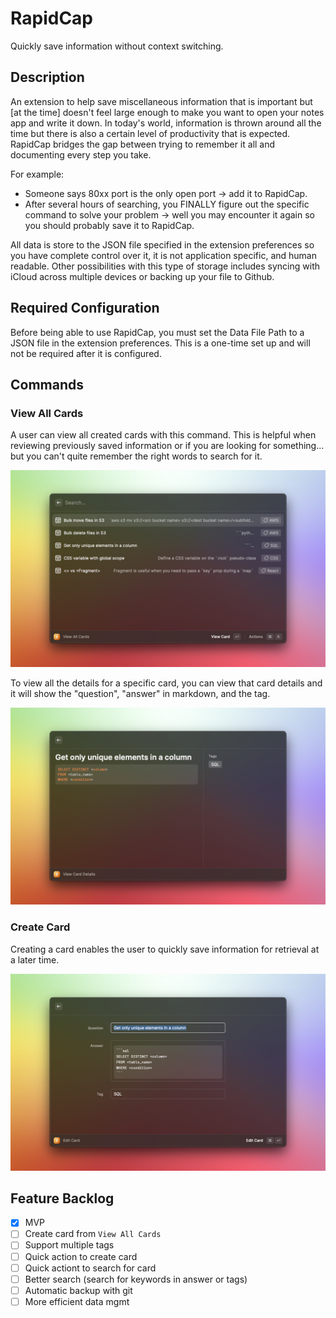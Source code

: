 # RapidCap

Quickly save information without context switching.

## Description

An extension to help save miscellaneous information that is important but [at the time] doesn't feel large enough to make you want to open your notes app and write it down. In today's world, information is thrown around all the time but there is also a certain level of productivity that is expected. RapidCap bridges the gap between trying to remember it all and documenting every step you take.

For example:

- Someone says 80xx port is the only open port -> add it to RapidCap.
- After several hours of searching, you FINALLY figure out the specific command to solve your problem -> well you may encounter it again so you should probably save it to RapidCap.

All data is store to the JSON file specified in the extension preferences so you have complete control over it, it is not application specific, and human readable. Other possibilities with this type of storage includes syncing with iCloud across multiple devices or backing up your file to Github.

## Required Configuration

Before being able to use RapidCap, you must set the Data File Path to a JSON file in the extension preferences.
This is a one-time set up and will not be required after it is configured.

## Commands

### View All Cards

A user can view all created cards with this command. This is helpful when reviewing previously saved information or if you are looking for something... but you can't quite remember the right words to search for it.

![View All Cards Screenshot](metadata/view-all-cards.png)

To view all the details for a specific card, you can view that card details and it will show the "question", "answer" in markdown, and the tag.

![View Card Details Screenshot](metadata/view-card-details.png)

### Create Card

Creating a card enables the user to quickly save information for retrieval at a later time.

![Create Card Screenshot](metadata/create-card.png)

## Feature Backlog
- [x] MVP
- [ ] Create card from `View All Cards`
- [ ] Support multiple tags
- [ ] Quick action to create card
- [ ] Quick actiont to search for card
- [ ] Better search (search for keywords in answer or tags)
- [ ] Automatic backup with git
- [ ] More efficient data mgmt 